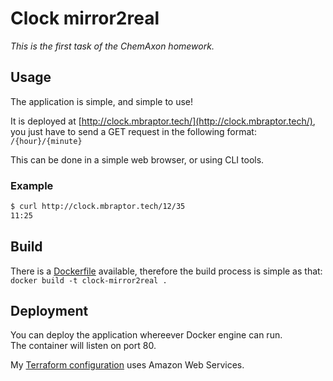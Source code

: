 # Clock mirror2real

*This is the first task of the ChemAxon homework.*

## Usage

The application is simple, and simple to use!

It is deployed at [http://clock.mbraptor.tech/](http://clock.mbraptor.tech/), you just have to send a GET request in the following format: `/{hour}/{minute}`

This can be done in a simple web browser, or using CLI tools.

### Example

```bash
$ curl http://clock.mbraptor.tech/12/35
11:25
```

## Build

There is a [Dockerfile](Dockerfile) available, therefore the build process is simple as that: `docker build -t clock-mirror2real .`

## Deployment

You can deploy the application whereever Docker engine can run.  
The container will listen on port 80.

My [Terraform configuration](tf) uses Amazon Web Services.
